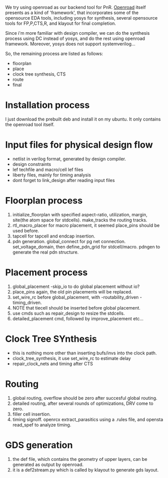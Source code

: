 We try using openroad as our backend tool for PnR.
[Openroad](https://github.com/The-OpenROAD-Project/OpenROAD-flow-scripts) itself presents as a kind of 'framework',
that incorporates some of the opensource EDA tools,
including yosys for synthesis, several opensource tools for FP,P,CTS,R,
and klayout for final completion.

Since i'm more familiar with design compiler, we can do the synthesis process using DC instead of yosys,
and do the rest using openroad framework. Moreover, yosys does not support systemverilog...

So, the remaining process are listed as follows:

- floorplan
- place
- clock tree synthesis, CTS
- route
- final

# Installation process
I just download the prebuilt deb and install it on my ubuntu.
It only contains the openroad tool itself.

# Input files for physical design flow
- netlist in verilog format, generated by design compiler.
- design constraints
- lef techfile and macro/cell lef files
- liberty files, mainly for timing analysis
- dont forget to link_design after reading input files

# Floorplan process
1. initialize_floorplan with specified aspect-ratio, utilization, margin, site(the atom space for stdcells). make_tracks the routing tracks.
2. rtl_macro_placer for macro placement, it seemed place_pins should be used before.
3. tapcell for tapcell and endcap insertion.
4. pdn generation. global_connect for pg net connection. set_voltage_domain, then define_pdn_grid for stdcell/macro. pdngen to generate the real pdn structure.

# Placement process
1. global_placement -skip_io to do global placement without io?
2. place_pins again, the old pin placements will be replaced.
3. set_wire_rc before global_placement, with -routability_driven -timing_driven.
4. NOTE that tiecell should be inserted before global placement.
5. use cmds such as repair_design to resize the stdcells. 
6. detailed_placement cmd, followed by improve_placement etc...

# Clock Tree SYnthesis
- this is nothing more other than inserting bufs/invs into the clock path.
- clock_tree_synthesis, it use set_wire_rc to estimate delay
- repair_clock_nets and timing after CTS

# Routing
1. global routing, overflow should be zero after succesful global routing.
2. detailed routing, after several rounds of optimizations, DRV come to zero.
3. filler cell insertion.
4. timing signoff. openrcx extract_parasitics using a .rules file, and opensta read_spef to analyze timing.

# GDS generation
1. the def file, which contains the geometry of upper layers, can be generated as output by openroad.
2. it is a def2stream.py which is called by klayout to generate gds layout.

